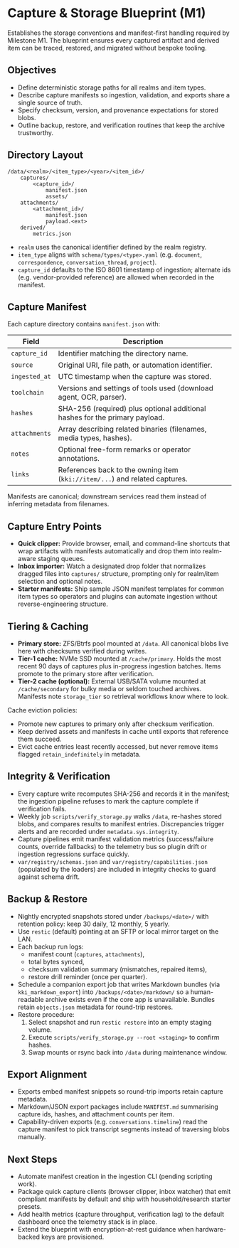 # Capture & Storage Blueprint (M1)

Establishes the storage conventions and manifest-first handling required by
Milestone M1. The blueprint ensures every captured artifact and derived item can
be traced, restored, and migrated without bespoke tooling.

## Objectives
- Define deterministic storage paths for all realms and item types.
- Describe capture manifests so ingestion, validation, and exports share a
  single source of truth.
- Specify checksum, version, and provenance expectations for stored blobs.
- Outline backup, restore, and verification routines that keep the archive
  trustworthy.

## Directory Layout

```
/data/<realm>/<item_type>/<year>/<item_id>/
    captures/
        <capture_id>/
            manifest.json
            assets/
    attachments/
        <attachment_id>/
            manifest.json
            payload.<ext>
    derived/
        metrics.json
```

- `realm` uses the canonical identifier defined by the realm registry.
- `item_type` aligns with `schema/types/<type>.yaml` (e.g. `document`,
  `correspondence`, `conversation_thread`, `project`).
- `capture_id` defaults to the ISO 8601 timestamp of ingestion; alternate ids
  (e.g. vendor-provided reference) are allowed when recorded in the manifest.

## Capture Manifest
Each capture directory contains `manifest.json` with:

| Field | Description |
| --- | --- |
| `capture_id` | Identifier matching the directory name. |
| `source` | Original URI, file path, or automation identifier. |
| `ingested_at` | UTC timestamp when the capture was stored. |
| `toolchain` | Versions and settings of tools used (download agent, OCR, parser). |
| `hashes` | SHA-256 (required) plus optional additional hashes for the primary payload. |
| `attachments` | Array describing related binaries (filenames, media types, hashes). |
| `notes` | Optional free-form remarks or operator annotations. |
| `links` | References back to the owning item (`kki://item/...`) and related captures. |

Manifests are canonical; downstream services read them instead of inferring
metadata from filenames.

## Capture Entry Points
- **Quick clipper:** Provide browser, email, and command-line shortcuts that wrap artifacts with manifests automatically and drop them into realm-aware staging queues.
- **Inbox importer:** Watch a designated drop folder that normalizes dragged files into `captures/` structure, prompting only for realm/item selection and optional notes.
- **Starter manifests:** Ship sample JSON manifest templates for common item types so operators and plugins can automate ingestion without reverse-engineering structure.

## Tiering & Caching
- **Primary store:** ZFS/Btrfs pool mounted at `/data`. All canonical blobs live
  here with checksums verified during writes.
- **Tier-1 cache:** NVMe SSD mounted at `/cache/primary`. Holds the most recent
  90 days of captures plus in-progress ingestion batches. Items promote to the
  primary store after verification.
- **Tier-2 cache (optional):** External USB/SATA volume mounted at
  `/cache/secondary` for bulky media or seldom touched archives. Manifests note
  `storage_tier` so retrieval workflows know where to look.

Cache eviction policies:
- Promote new captures to primary only after checksum verification.
- Keep derived assets and manifests in cache until exports that reference them
  succeed.
- Evict cache entries least recently accessed, but never remove items flagged
  `retain_indefinitely` in metadata.

## Integrity & Verification
- Every capture write recomputes SHA-256 and records it in the manifest; the
  ingestion pipeline refuses to mark the capture complete if verification fails.
- Weekly job `scripts/verify_storage.py` walks `/data`, re-hashes stored blobs,
  and compares results to manifest entries. Discrepancies trigger alerts and are
  recorded under `metadata.sys.integrity`.
- Capture pipelines emit manifest validation metrics (success/failure counts, override fallbacks) to the telemetry bus so plugin drift or ingestion regressions surface quickly.
- `var/registry/schemas.json` and `var/registry/capabilities.json` (populated by
  the loaders) are included in integrity checks to guard against schema drift.

## Backup & Restore
- Nightly encrypted snapshots stored under `/backups/<date>/` with retention
  policy: keep 30 daily, 12 monthly, 5 yearly.
- Use `restic` (default) pointing at an SFTP or local mirror target on the LAN.
- Each backup run logs:
  - manifest count (`captures`, `attachments`),
  - total bytes synced,
  - checksum validation summary (mismatches, repaired items),
  - restore drill reminder (once per quarter).
- Schedule a companion export job that writes Markdown bundles (via
  `kki_markdown_export`) into `/backups/<date>/markdown/` so a human-readable
  archive exists even if the core app is unavailable. Bundles retain
  `objects.json` metadata for round-trip restores.
- Restore procedure:
  1. Select snapshot and run `restic restore` into an empty staging volume.
  2. Execute `scripts/verify_storage.py --root <staging>` to confirm hashes.
  3. Swap mounts or rsync back into `/data` during maintenance window.

## Export Alignment
- Exports embed manifest snippets so round-trip imports retain capture metadata.
- Markdown/JSON export packages include `MANIFEST.md` summarising capture ids,
  hashes, and attachment counts per item.
- Capability-driven exports (e.g. `conversations.timeline`) read the capture
  manifest to pick transcript segments instead of traversing blobs manually.

## Next Steps
- Automate manifest creation in the ingestion CLI (pending scripting work).
- Package quick capture clients (browser clipper, inbox watcher) that emit compliant manifests by default and ship with household/research starter presets.
- Add health metrics (capture throughput, verification lag) to the default
  dashboard once the telemetry stack is in place.
- Extend the blueprint with encryption-at-rest guidance when hardware-backed
  keys are provisioned.
